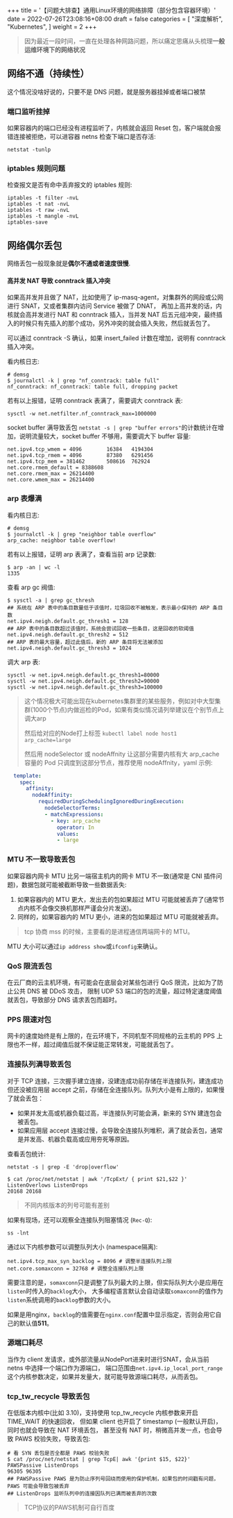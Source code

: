 +++
title = '【问题大排查】通用Linux环境的网络排障（部分包含容器环境）'
date = 2022-07-26T23:08:16+08:00
draft = false
categories = [
    "深度解析",
    "Kubernetes",
]
weight = 2
+++

> 因为最近一段时间，一直在处理各种网路问题，所以痛定思痛从头梳理**一般运维环境下的网络状况**

## 网络不通（持续性）

这个情况没啥好说的，只要不是 DNS 问题，就是服务器挂掉或者端口被禁

### 端口监听挂掉
如果容器内的端口已经没有进程监听了，内核就会返回 Reset 包，客户端就会报错连接被拒绝，可以进容器 netns 检查下端口是否存活:

```shell
netstat -tunlp
```

### iptables 规则问题

检查报文是否有命中丢弃报文的 iptables 规则:

```shell
iptables -t filter -nvL
iptables -t nat -nvL
iptables -t raw -nvL
iptables -t mangle -nvL
iptables-save
```
<!--more-->

## 网络偶尔丢包

网络丢包一般现象就是**偶尔不通或者速度很慢**.

#### 高并发 NAT 导致 conntrack 插入冲突

如果高并发并且做了 NAT，比如使用了 ip-masq-agent，对集群外的网段或公网进行 SNAT，又或者集群内访问 Service 被做了 DNAT，
再加上高并发的话，内核就会高并发进行 NAT 和 conntrack 插入，当并发 NAT 后五元组冲突，最终插入的时候只有先插入的那个成功，另外冲突的就会插入失败，然后就丢包了。

可以通过 conntrack -S 确认，如果 insert_failed 计数在增加，说明有 conntrack 插入冲突。

看内核日志:
```shell
# demsg
$ journalctl -k | grep "nf_conntrack: table full"
nf_conntrack: nf_conntrack: table full, dropping packet
```
若有以上报错，证明 conntrack 表满了，需要调大 conntrack 表:
```shell
sysctl -w net.netfilter.nf_conntrack_max=1000000
```
socket buffer 满导致丢包
`netstat -s | grep "buffer errors"`的计数统计在增加，说明流量较大，socket buffer 不够用，需要调大下 buffer 容量:
```shell
net.ipv4.tcp_wmem = 4096        16384   4194304
net.ipv4.tcp_rmem = 4096        87380   6291456
net.ipv4.tcp_mem = 381462       508616  762924
net.core.rmem_default = 8388608
net.core.rmem_max = 26214400
net.core.wmem_max = 26214400
```

### arp 表爆满

看内核日志:
```shell
# demsg
$ journalctl -k | grep "neighbor table overflow"
arp_cache: neighbor table overflow!
```
若有以上报错，证明 arp 表满了，查看当前 arp 记录数:
```shell
$ arp -an | wc -l
1335
```
查看 arp gc 阀值:
```shell
$ sysctl -a | grep gc_thresh
## 系统在 ARP 表中的条目数量低于该值时，垃圾回收不被触发，表示最小保持的 ARP 条目数
net.ipv4.neigh.default.gc_thresh1 = 128
## ARP 表中的条目数超过该值时，系统会尝试回收一些条目，这是回收的软阈值
net.ipv4.neigh.default.gc_thresh2 = 512
## ARP 表的最大容量，超过此值后，新的 ARP 条目将无法被添加
net.ipv4.neigh.default.gc_thresh3 = 1024
```
调大 arp 表:
```shell
sysctl -w net.ipv4.neigh.default.gc_thresh1=80000
sysctl -w net.ipv4.neigh.default.gc_thresh2=90000
sysctl -w net.ipv4.neigh.default.gc_thresh3=100000
```
> 这个情况极大可能出现在kubernetes集群里的某些服务，例如对中大型集群(1000个节点)内做巡检的Pod，如果有类似情况请列举建议在个别节点上调大arp
> 
> 然后给对应的Node打上标签 `kubectl label node host1 arp_cache=large`
> 
> 然后用 nodeSelector 或 nodeAffnity 让这部分需要内核有大 arp_cache 容量的 Pod 只调度到这部分节点，推荐使用 nodeAffnity，yaml 示例:

```yaml
  template:
    spec:
      affinity:
        nodeAffinity:
          requiredDuringSchedulingIgnoredDuringExecution:
            nodeSelectorTerms:
            - matchExpressions:
              - key: arp_cache
                operator: In
                values:
                - large
```

### MTU 不一致导致丢包 

如果容器内网卡 MTU 比另一端宿主机内的网卡 MTU 不一致(通常是 CNI 插件问题)，数据包就可能被截断导致一些数据丢失:

1. 如果容器内的 MTU 更大，发出去的包如果超过 MTU 可能就被丢弃了(通常节点内核不会像交换机那样严谨会分片发送)。
2. 同样的，如果容器内的 MTU 更小，进来的包如果超过 MTU 可能就被丢弃。

> tcp 协商 mss 的时候，主要看的是进程通信两端网卡的 MTU。

MTU 大小可以通过`ip address show`或`ifconfig`来确认。

### QoS 限流丢包

在云厂商的云主机环境，有可能会在底层会对某些包进行 QoS 限流，比如为了防止公共 DNS 被 DDoS 攻击，
限制 UDP 53 端口的包的流量，超过特定速度阈值就丢包，导致部分 DNS 请求丢包而超时。

### PPS 限速对包

网卡的速度始终是有上限的，在云环境下，不同机型不同规格的云主机的 PPS 上限也不一样，超过阈值后就不保证能正常转发，可能就丢包了。

### 连接队列满导致丢包

对于 TCP 连接，三次握手建立连接，没建连成功前存储在半连接队列，建连成功但还没被应用层 accept 之前，存储在全连接队列。队列大小是有上限的，如果慢了就会丢包：

- 如果并发太高或机器负载过高，半连接队列可能会满，新来的 SYN 建连包会被丢包。
- 如果应用层 accept 连接过慢，会导致全连接队列堆积，满了就会丢包，通常是并发高、机器负载高或应用夯死等原因。

查看丢包统计:
```shell
netstat -s | grep -E 'drop|overflow'

$ cat /proc/net/netstat | awk '/TcpExt/ { print $21,$22 }'
ListenOverlows ListenDrops
20168 20168
```
> 不同内核版本的列号可能有差别

如果有现场，还可以观察全连接队列阻塞情况 (`Rec-Q`):
```shell
ss -lnt
```
通过以下内核参数可以调整队列大小 (namespace隔离):
```shell
net.ipv4.tcp_max_syn_backlog = 8096 # 调整半连接队列上限
net.core.somaxconn = 32768 # 调整全连接队列上限
```
需要注意的是，`somaxconn`只是调整了队列最大的上限，但实际队列大小是应用在`listen`时传入的`backlog`大小，
大多编程语言默认会自动读取`somaxconn`的值作为`listen`系统调用的`backlog`参数的大小。

如果是用nginx，`backlog`的值需要在`nginx.conf`配置中显示指定，否则会用它自己的默认值**511**。

### 源端口耗尽

当作为 client 发请求，或外部流量从NodePort进来时进行SNAT，会从当前 netns 中选择一个端口作为源端口，
端口范围由`net.ipv4.ip_local_port_range`这个内核参数决定，如果并发量大，就可能导致源端口耗尽，从而丢包。

### tcp_tw_recycle 导致丢包

在低版本内核中(比如 3.10)，支持使用 tcp_tw_recycle 内核参数来开启 TIME_WAIT 的快速回收，
但如果 client 也开启了 timestamp (一般默认开启)，同时也就会导致在 NAT 环境丢包，
甚至没有 NAT 时，稍微高并发一点，也会导致 PAWS 校验失败，导致丢包:
```shell
# 看 SYN 丢包是否全都是 PAWS 校验失败
$ cat /proc/net/netstat | grep TcpE| awk '{print $15, $22}'
PAWSPassive ListenDrops
96305 96305
## PAWSPassive PAWS 是为防止序列号回绕而使用的保护机制，如果包的时间戳有问题，PAWS 可能会导致包被丢弃
## ListenDrops 监听队列中的连接因队列已满而被丢弃的次数
```
> TCP协议的PAWS机制可自行百度


